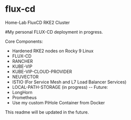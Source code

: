 # flux-cd
Home-Lab FluxCD RKE2 Cluster

#My personal FLUX-CD deployment in progress.

Core Components:
- Hardened RKE2 nodes on Rocky 9 Linux
- FLUX-CD
- RANCHER
- KUBE-VIP
- KUBE-VIP-CLOUD-PROVIDER
- NEUVECTOR
- ISTIO (For Service Mesh and L7 Load Balancer Services)
- LOCAL-PATH-STORAGE (in progress)
-- Future:
- LongHorn
- Prometheus
- Use my custom PiHole Container from Docker

This readme will be updated in the future.
